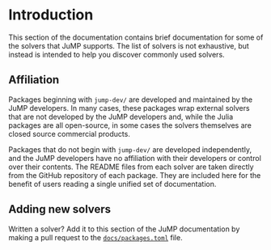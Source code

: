 # Introduction

This section of the documentation contains brief documentation for some of the
solvers that JuMP supports. The list of solvers is not exhaustive, but instead
is intended to help you discover commonly used solvers.

## Affiliation

Packages beginning with `jump-dev/` are developed and maintained by the
JuMP developers. In many cases, these packages wrap external solvers that are
not developed by the JuMP developers and, while the Julia packages are all
open-source, in some cases the solvers themselves are closed source commercial
products.

Packages that do not begin with `jump-dev/` are developed independently, and the
JuMP developers have no affiliation with their developers or control over their
contents. The README files from each solver are taken directly from the GitHub
repository of each package. They are included here for the benefit of users
reading a single unified set of documentation.

## Adding new solvers

Written a solver? Add it to this section of the JuMP documentation by making
a pull request to the [`docs/packages.toml`](https://github.com/jump-dev/JuMP.jl/blob/master/docs/packages.toml)
file.
